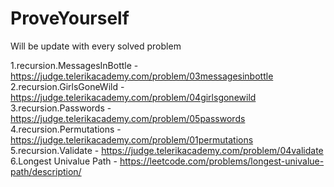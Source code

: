 # ProveYourself
Will be update with every solved problem

1.recursion.MessagesInBottle - https://judge.telerikacademy.com/problem/03messagesinbottle
2.recursion.GirlsGoneWild - https://judge.telerikacademy.com/problem/04girlsgonewild
3.recursion.Passwords - https://judge.telerikacademy.com/problem/05passwords
4.recursion.Permutations - https://judge.telerikacademy.com/problem/01permutations
5.recursion.Validate - https://judge.telerikacademy.com/problem/04validate
6.Longest Univalue Path - https://leetcode.com/problems/longest-univalue-path/description/